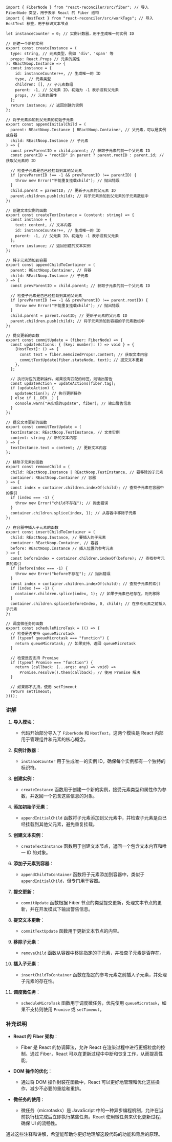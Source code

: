 ```tsx
import { FiberNode } from "react-reconciler/src/fiber"; // 导入 FiberNode 类型，用于表示 React 的 Fiber 结构
import { HostText } from "react-reconciler/src/workTags"; // 导入 HostText 标签，用于标识文本节点

let instanceCounter = 0; // 实例计数器，用于生成唯一的实例 ID

// 创建一个新的实例
export const createInstance = (
  type: string, // 元素类型，例如 'div'、'span' 等
  props: React.Props // 元素的属性
): REactNoop.Instance => {
  const instance = {
    id: instanceCounter++, // 生成唯一的 ID
    type, // 元素类型
    children: [], // 子元素数组
    parent: -1, // 父元素 ID，初始为 -1 表示没有父元素
    props, // 元素的属性
  };
  return instance; // 返回创建的实例
};

// 将子元素添加到父元素的初始子元素
export const appendInitialChild = (
  parent: REactNoop.Instance | REactNoop.Container, // 父元素，可以是实例或容器
  child: REactNoop.Instance // 子元素
) => {
  const prevParentID = child.parent; // 获取子元素的前一个父元素 ID
  const parentID = "rootID" in parent ? parent.rootID : parent.id; // 获取父元素的 ID

  // 检查子元素是否已经挂载到其他父元素
  if (prevParentID !== -1 && prevParentID !== parentID) {
    throw new Error("不能重复挂载child"); // 抛出错误
  }
  child.parent = parentID; // 更新子元素的父元素 ID
  parent.children.push(child); // 将子元素添加到父元素的子元素数组中
};

// 创建文本实例的函数
export const createTextInstance = (content: string) => {
  const instance = {
    text: content, // 文本内容
    id: instanceCounter++, // 生成唯一的 ID
    parent: -1, // 父元素 ID，初始为 -1 表示没有父元素
  };
  return instance; // 返回创建的文本实例
};

// 将子元素添加到容器
export const appendChildToContainer = (
  parent: REactNoop.Container, // 容器
  child: REactNoop.Instance // 子元素
) => {
  const prevParentID = child.parent; // 获取子元素的前一个父元素 ID

  // 检查子元素是否已经挂载到其他父元素
  if (prevParentID !== -1 && prevParentID !== parent.rootID) {
    throw new Error("不能重复挂载child"); // 抛出错误
  }
  child.parent = parent.rootID; // 更新子元素的父元素 ID
  parent.children.push(child); // 将子元素添加到容器的子元素数组中
};

// 提交更新的函数
export const commitUpdate = (fiber: FiberNode) => {
  const updateActions: { [key: number]: () => void } = {
    [HostText]: () => {
      const text = fiber.memoizedProps!.content; // 获取文本内容
      commitTextUpdate(fiber.stateNode, text); // 提交文本更新
    },
  };

  // 执行对应的更新操作，如果没有匹配的标签，则输出警告
  const updateAction = updateActions[fiber.tag];
  if (updateAction) {
    updateAction(); // 执行更新操作
  } else if (__DEV__) {
    console.warn("未实现的update", fiber); // 输出警告信息
  }
};

// 提交文本更新的函数
export const commitTextUpdate = (
  textInstance: REactNoop.TestInstance, // 文本实例
  content: string // 新的文本内容
) => {
  textInstance.text = content; // 更新文本内容
};

// 移除子元素的函数
export const removeChild = (
  child: REactNoop.Instance | REactNoop.TestInstance, // 要移除的子元素
  container: REactNoop.Container // 容器
) => {
  const index = container.children.indexOf(child); // 查找子元素在容器中的索引
  if (index === -1) {
    throw new Error("child不存在"); // 抛出错误
  }
  container.children.splice(index, 1); // 从容器中移除子元素
};

// 在容器中插入子元素的函数
export const insertChildToContainer = (
  child: REactNoop.Instance, // 要插入的子元素
  container: REactNoop.Container, // 容器
  before: REactNoop.Instance // 插入位置的参考元素
) => {
  const beforeIndex = container.children.indexOf(before); // 查找参考元素的索引
  if (beforeIndex === -1) {
    throw new Error("before不存在"); // 抛出错误
  }
  const index = container.children.indexOf(child); // 查找子元素的索引
  if (index !== -1) {
    container.children.splice(index, 1); // 如果子元素已经存在，则先移除
  }
  container.children.splice(beforeIndex, 0, child); // 在参考元素之前插入子元素
};

// 调度微任务的函数
export const scheduleMicroTask = (() => {
  // 检查是否支持 queueMicrotask
  if (typeof queueMicrotask === "function") {
    return queueMicrotask; // 如果支持，返回 queueMicrotask
  }

  // 检查是否支持 Promise
  if (typeof Promise === "function") {
    return (callback: (...args: any) => void) =>
      Promise.resolve().then(callback); // 使用 Promise 解决
  }

  // 如果都不支持，使用 setTimeout
  return setTimeout;
})();
```

### 讲解

1. **导入模块**：

   - 代码开始部分导入了 `FiberNode` 和 `HostText`，这两个模块是 React 内部用于管理组件和元素的核心概念。

2. **实例计数器**：

   - `instanceCounter` 用于生成唯一的实例 ID，确保每个实例都有一个独特的标识符。

3. **创建实例**：

   - `createInstance` 函数用于创建一个新的实例，接受元素类型和属性作为参数，并返回一个包含这些信息的对象。

4. **添加初始子元素**：

   - `appendInitialChild` 函数将子元素添加到父元素中，并检查子元素是否已经挂载到其他父元素，避免重复挂载。

5. **创建文本实例**：

   - `createTextInstance` 函数用于创建文本节点，返回一个包含文本内容和唯一 ID 的对象。

6. **添加子元素到容器**：

   - `appendChildToContainer` 函数将子元素添加到容器中，类似于 `appendInitialChild`，但专门用于容器。

7. **提交更新**：

   - `commitUpdate` 函数根据 Fiber 节点的类型提交更新，处理文本节点的更新，并在开发模式下输出警告信息。

8. **提交文本更新**：

   - `commitTextUpdate` 函数用于更新文本节点的内容。

9. **移除子元素**：

   - `removeChild` 函数从容器中移除指定的子元素，并检查子元素是否存在。

10. **插入子元素**：

    - `insertChildToContainer` 函数在指定的参考元素之前插入子元素，并处理子元素的存在性。

11. **调度微任务**：
    - `scheduleMicroTask` 函数用于调度微任务，优先使用 `queueMicrotask`，如果不支持则使用 `Promise` 或 `setTimeout`。

### 补充说明

- **React 的 Fiber 架构**：

  - Fiber 是 React 的协调算法，允许 React 在渲染过程中进行更细粒度的控制。通过 Fiber，React 可以在更新过程中中断和恢复工作，从而提高性能。

- **DOM 操作的优化**：

  - 通过将 DOM 操作封装在函数中，React 可以更好地管理和优化这些操作，减少不必要的重绘和重排。

- **微任务的使用**：
  - 微任务（microtasks）是 JavaScript 中的一种异步编程机制，允许在当前执行栈完成后立即执行某些任务。React 使用微任务来优化更新过程，确保 UI 的流畅性。

通过这些注释和讲解，希望能帮助你更好地理解这段代码的功能和背后的原理。

